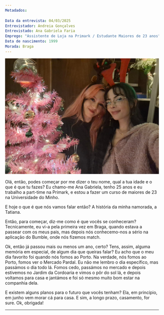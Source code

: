 ```yaml
---
Metadados:

Data da entrevista: 04/03/2025
Entrevistador: Andreia Gonçalves
Entrevistado: Ana Gabriela Faria
Emprego: "Assistente de Loja na Primark / Estudante Maiores de 23 anos"
Data de nascimento: 1999
Morada: Braga
---
```



![Fotografia](https://github.com/AndreiaG25/AVD/blob/main/Entrevista_Ana_Gabi.jpg)
  
<interviewer> Olá, então, podes começar por me dizer o teu nome, qual a tua idade e o que é que tu fazes? </interviewer>
<interviewee> Eu chamo-me Ana Gabriela, tenho 25 anos e eu trabalho a part-time na Primark, e estou a fazer um curso de maiores de 23 na Universidade do Minho. </interviewee> 

<interviewer> E hoje o que é que nós vamos falar então?</interviewer>
<interviewee> A história da minha namorada, a Tatiana.</interviewee> 

<interviewer> Então, para começar, diz-me como é que vocês se conheceram? </interviewer>
<interviewee> Tecnicamente, eu vi-a pela primeira vez em Braga, quando estava a passear com os meus pais, mas depois nós conhecemo-nos a sério na aplicação do Bumble, onde nós fizemos match. </interviewee> 

<interviewer> Ok, então já passou mais ou menos um ano, certo? Tens, assim, alguma memória em especial, de algum dia que queiras falar? </interviewer>
<interviewee> Eu acho que o meu dia favorito foi quando nós fomos ao Porto. Na verdade, nós fomos ao Porto, fomos ver o Mercado Pardal. Eu não me lembro o dia específico, mas passámos o dia todo lá. Fomos cedo, passámos no mercado e depois estivemos no Jardim da Cordoaria e vimos o pôr do sol lá, e depois voltamos para casa e jantámos e foi só mesmo muito bom estar na companhia dela. </interviewee> 

<interviewer> E existem alguns planos para o futuro que vocês tenham? </interviewer>
<interviewee> Ela, em princípio, em junho vem morar cá para casa. E sim, a longo prazo, casamento, for sure.</interviewee> 
<interviewer> Ok, obrigada!</interviewer>


---
